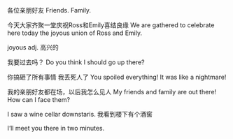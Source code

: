 
各位亲朋好友
 Friends. Family.

今天大家齐聚一堂庆祝Ross和Emily喜结良缘
We are gathered to celebrate here today the joyous union of Ross and Emily.

joyous adj. 高兴的


我要过去吗？
Do you think I should go up there?

你搞砸了所有事情 我丢死人了
You spoiled everything! It was like a nightmare!

我的亲朋好友都在场，以后我怎么见人
My friends and family are out there! How can I face them?

I saw a wine cellar downstaris.
我看到楼下有个酒窖

I‘ll meet you there in two minutes.



